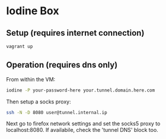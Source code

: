 # Iodine Box

## Setup (requires internet connection)

```bash
vagrant up
```

## Operation (requires dns only)

From within the VM:

```bash
iodine -P your-password-here your.tunnel.domain.here.com
```

Then setup a socks proxy:

```bash
ssh -N -D 8080 user@tunnel.internal.ip
```

Next go to firefox network settings and set the socks5 proxy to localhost:8080. If availabile, check the 'tunnel DNS' block too.
